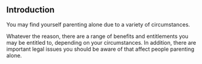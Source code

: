 ##  Introduction

You may find yourself parenting alone due to a variety of circumstances.

Whatever the reason, there are a range of benefits and entitlements you may be
entitled to, depending on your circumstances. In addition, there are important
legal issues you should be aware of that affect people parenting alone.
